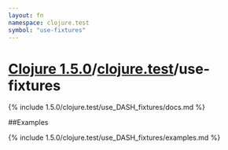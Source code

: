 ```yaml
---
layout: fn
namespace: clojure.test
symbol: "use-fixtures"
---
```


# [Clojure 1.5.0](../../)/[clojure.test](../)/use-fixtures

{% include 1.5.0/clojure.test/use_DASH_fixtures/docs.md %}

##Examples

{% include 1.5.0/clojure.test/use_DASH_fixtures/examples.md %}

